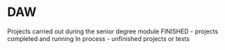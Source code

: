 # DAW
Projects carried out during the senior degree module FINISHED - projects completed and running In process - unfinished projects or tests
